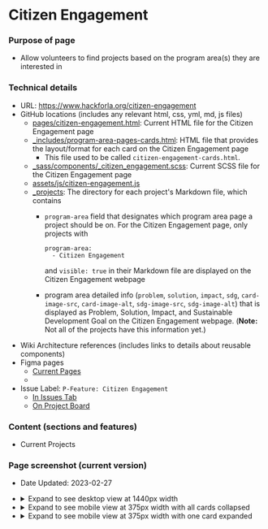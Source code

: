# Citizen Engagement

### Purpose of page

* Allow volunteers to find projects based on the program area(s) they are interested in

### Technical details

* URL: <https://www.hackforla.org/citizen-engagement>
* GitHub locations (includes any relevant html, css, yml, md, js files)
  <!-- Format of links: [directory(s) and page](https://github.com/hackforla/website/blob/gh-pages/[directory(s) and page]) -->
  * [pages/citizen-engagement.html](https://github.com/hackforla/website/blob/gh-pages/pages/citizen-engagement.html): Current HTML file for the Citizen Engagement page
  * [_includes/program-area-pages-cards.html](https://github.com/hackforla/website/blob/gh-pages/_includes/program-area-pages-cards.html): HTML file that provides the layout/format for each card on the Citizen Engagement page
    * This file used to be called `citizen-engagement-cards.html`.
  * [_sass/components/_citizen_engagement.scss](https://github.com/hackforla/website/blob/gh-pages/_sass/components/_citizen_engagement.scss): Current SCSS file for the Citizen Engagement page
  * [assets/js/citizen-engagement.js](https://github.com/hackforla/website/blob/gh-pages/assets/js/citizen-engagement.js)
  * [_projects](https://github.com/hackforla/website/tree/gh-pages/_projects): The directory for each project's Markdown file, which contains
    * `program-area` field that designates which program area page a project should be on. For the Citizen Engagement page, only projects with

      ```
      program-area:
        - Citizen Engagement 
      ```

      and `visible: true` in their Markdown file are displayed on the Citizen Engagement webpage
    * program area detailed info (`problem`, `solution`, `impact`, `sdg`, `card-image-src`, `card-image-alt`, `sdg-image-src`, `sdg-image-alt`) that is displayed as Problem, Solution, Impact, and Sustainable Development Goal on the Citizen Engagement webpage. (**Note:** Not all of the projects have this information yet.)
* Wiki Architecture references (includes links to details about reusable components)
* Figma pages
  * [Current Pages](https://www.figma.com/file/0RRPy1Ph7HafI3qOITg0Mr/Hack-for-LA-Website?node-id=3464%3A0)
  *
* Issue Label:  ```P-Feature: Citizen Engagement```
  * [In Issues Tab](https://github.com/hackforla/website/issues?q=is%3Aopen+is%3Aissue+label%3A%22P-Feature%3A+Citizen+Engagement%22)
  * [On Project Board](https://github.com/hackforla/website/projects/7?card_filter_query=label%3A%22p-feature%3A+citizen+engagement%22)

### Content (sections and features)

* Current Projects

### Page screenshot (current version)

* Date Updated: 2023-02-27

* <details>
    <summary>Expand to see desktop view at 1440px width</summary>
    <img src="https://user-images.githubusercontent.com/122488603/221667561-6c46579a-d15e-43f9-a1aa-705066107455.png" alt="">

  </details>

* <details>
    <summary>Expand to see mobile view at 375px width with all cards collapsed</summary>
    <img src="https://user-images.githubusercontent.com/122488603/221668071-4703257f-de51-479c-851c-a1074f27c8bb.png" alt="">
  
  </details>

* <details>
    <summary>Expand to see mobile view at 375px width with one card expanded</summary>
    <img src="https://user-images.githubusercontent.com/122488603/221668188-9be4d492-6c52-4cb0-9dc0-8c36fde70eed.png" alt="">

  </details>
